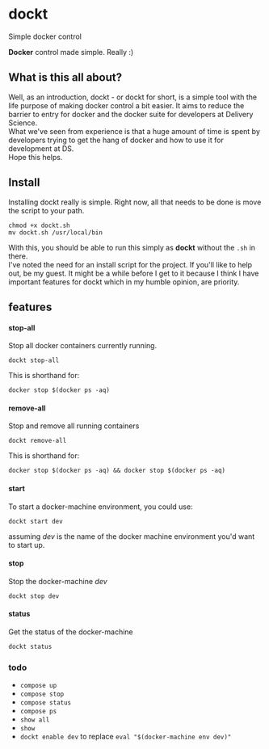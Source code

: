 # dockt
Simple docker control

**Docker** control made simple. Really :)

## What is this all about?
Well, as an introduction, dockt - or dockt for short, is a simple tool with the life purpose of making docker control a bit easier. It aims to reduce the barrier to entry for docker and the docker suite for developers at Delivery Science.  
What we've seen from experience is that a huge amount of time is spent by developers trying to get the hang of docker and how to use it for development at DS.  
Hope this helps.  

## Install
Installing dockt really is simple. Right now, all that needs to be done is move the script to your path.  

```
chmod +x dockt.sh
mv dockt.sh /usr/local/bin
```
With this, you should be able to run this simply as **dockt** without the `.sh` in there.  
I've noted the need for an install script for the project. If you'll like to help out, be my guest. It might be a while before I get to it because I think I have important features for dockt which in my humble opinion, are priority.

## features
#### stop-all
Stop all docker containers currently running.  

~~~shell
dockt stop-all
~~~
This is shorthand for:  

```
docker stop $(docker ps -aq)
``` 

#### remove-all
Stop and remove all running containers  

~~~shell
dockt remove-all
~~~  
This is shorthand for:  

~~~
docker stop $(docker ps -aq) && docker stop $(docker ps -aq)
~~~

#### start
To start a docker-machine environment, you could use:  

~~~shell
dockt start dev
~~~  
assuming *dev* is the name of the docker machine environment you'd want to start up.  

#### stop
Stop the docker-machine *dev*  

~~~shell
dockt stop dev
~~~  

#### status
Get the status of the docker-machine  

~~~sh
dockt status
~~~  

### todo
* `compose up`
* `compose stop`
* `compose status`
* `compose ps`
* `show all`
* `show`
* `dockt enable dev` to replace `eval "$(docker-machine env dev)"`